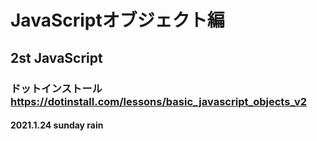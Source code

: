 # JavaScriptオブジェクト編

## 2st JavaScript

### ドットインストール　https://dotinstall.com/lessons/basic_javascript_objects_v2

#### 2021.1.24 sunday rain
